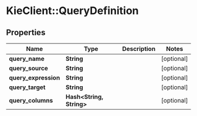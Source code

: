 # KieClient::QueryDefinition

## Properties
Name | Type | Description | Notes
------------ | ------------- | ------------- | -------------
**query_name** | **String** |  | [optional] 
**query_source** | **String** |  | [optional] 
**query_expression** | **String** |  | [optional] 
**query_target** | **String** |  | [optional] 
**query_columns** | **Hash&lt;String, String&gt;** |  | [optional] 


